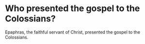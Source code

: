 # Who presented the gospel to the Colossians?

Epaphras, the faithful servant of Christ, presented the gospel to the Colossians.
